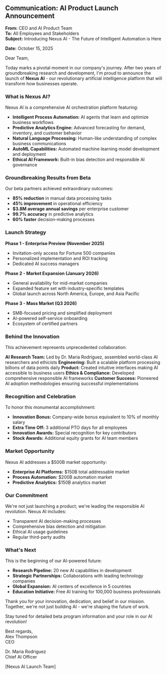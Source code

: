 ## Communication: AI Product Launch Announcement

**From:** CEO and AI Product Team  
**To:** All Employees and Stakeholders  
**Subject:** Introducing Nexus AI - The Future of Intelligent Automation is Here  

**Date:** October 15, 2025  

Dear Team,

Today marks a pivotal moment in our company's journey. After two years of groundbreaking research and development, I'm proud to announce the launch of **Nexus AI** - our revolutionary artificial intelligence platform that will transform how businesses operate.

### What is Nexus AI?

Nexus AI is a comprehensive AI orchestration platform featuring:

- **Intelligent Process Automation:** AI agents that learn and optimize business workflows
- **Predictive Analytics Engine:** Advanced forecasting for demand, inventory, and customer behavior
- **Natural Language Processing:** Human-like understanding of complex business communications
- **AutoML Capabilities:** Automated machine learning model development and deployment
- **Ethical AI Framework:** Built-in bias detection and responsible AI governance

### Groundbreaking Results from Beta

Our beta partners achieved extraordinary outcomes:
- **85% reduction** in manual data processing tasks
- **45% improvement** in operational efficiency
- **$3.8M average annual savings** per enterprise customer
- **99.7% accuracy** in predictive analytics
- **60% faster** decision-making processes

### Launch Strategy

**Phase 1 - Enterprise Preview (November 2025)**
- Invitation-only access for Fortune 500 companies
- Personalized implementation and ROI tracking
- Dedicated AI success managers

**Phase 2 - Market Expansion (January 2026)**
- General availability for mid-market companies
- Expanded feature set with industry-specific templates
- Global launch across North America, Europe, and Asia Pacific

**Phase 3 - Mass Market (Q3 2026)**
- SMB-focused pricing and simplified deployment
- AI-powered self-service onboarding
- Ecosystem of certified partners

### Behind the Innovation

This achievement represents unprecedented collaboration:

**AI Research Team:** Led by Dr. Maria Rodriguez, assembled world-class AI researchers and ethicists
**Engineering:** Built a scalable platform processing billions of data points daily
**Product:** Created intuitive interfaces making AI accessible to business users
**Ethics & Compliance:** Developed comprehensive responsible AI frameworks
**Customer Success:** Pioneered AI adoption methodologies ensuring successful implementations

### Recognition and Celebration

To honor this monumental accomplishment:
- **Innovation Bonus:** Company-wide bonus equivalent to 10% of monthly salary
- **Extra Time Off:** 3 additional PTO days for all employees
- **Innovation Awards:** Special recognition for key contributors
- **Stock Awards:** Additional equity grants for AI team members

### Market Opportunity

Nexus AI addresses a $500B market opportunity:
- **Enterprise AI Platforms:** $150B total addressable market
- **Process Automation:** $200B automation market
- **Predictive Analytics:** $150B analytics market

### Our Commitment

We're not just launching a product; we're leading the responsible AI revolution. Nexus AI includes:
- Transparent AI decision-making processes
- Comprehensive bias detection and mitigation
- Ethical AI usage guidelines
- Regular third-party audits

### What's Next

This is the beginning of our AI-powered future:
- **Research Pipeline:** 20 new AI capabilities in development
- **Strategic Partnerships:** Collaborations with leading technology companies
- **Global Expansion:** AI centers of excellence in 5 countries
- **Education Initiative:** Free AI training for 100,000 business professionals

Thank you for your innovation, dedication, and belief in our mission. Together, we're not just building AI - we're shaping the future of work.

Stay tuned for detailed beta program information and your role in our AI revolution!

Best regards,  
Alex Thompson  
CEO  

Dr. Maria Rodriguez  
Chief AI Officer  

[Nexus AI Launch Team]